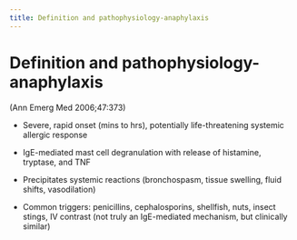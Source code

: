```yaml
---
title: Definition and pathophysiology-anaphylaxis
---
```

# Definition and pathophysiology-anaphylaxis


(Ann Emerg Med 2006;47:373)

* Severe, rapid onset (mins to hrs), potentially life-threatening systemic allergic response

* IgE-mediated mast cell degranulation with release of histamine, tryptase, and TNF

* Precipitates systemic reactions (bronchospasm, tissue swelling, fluid shifts, vasodilation)

* Common triggers: penicillins, cephalosporins, shellfish, nuts, insect stings, IV contrast (not truly an IgE-mediated mechanism, but clinically similar)
